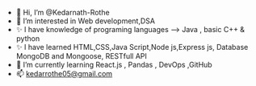 - 👋 Hi, I’m @Kedarnath-Rothe
- 👀 I’m interested in Web development,DSA
- ✨ I have knowledge of programing languages --> Java , basic C++ & python
- ✨ I have learned HTML,CSS,Java Script,Node js,Express js, Database MongoDB and Mongoose, RESTfull API
- 🌱 I’m currently learning React.js , Pandas ,  DevOps ,GitHub
- 📫 kedarrothe05@gmail.com

<!---
Kedarnath-Rothe/Kedarnath-Rothe is a ✨ special ✨ repository because its `README.md` (this file) appears on your GitHub profile.
You can click the Preview link to take a look at your changes.
--->
